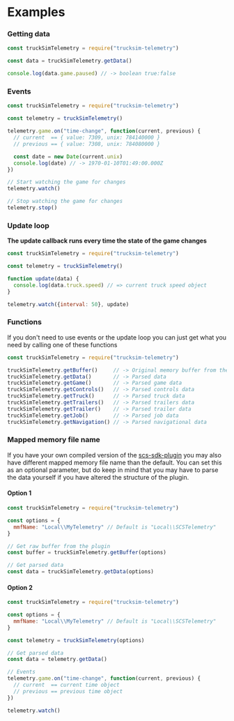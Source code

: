 # Examples

### Getting data
```javascript
const truckSimTelemetry = require("trucksim-telemetry")

const data = truckSimTelemetry.getData()

console.log(data.game.paused) // -> boolean true:false
```

### Events
```javascript
const truckSimTelemetry = require("trucksim-telemetry")

const telemetry = truckSimTelemetry()

telemetry.game.on("time-change", function(current, previous) {
  // current  == { value: 7309, unix: 784140000 }
  // previous == { value: 7308, unix: 784080000 }

  const date = new Date(current.unix) 
  console.log(date) // -> 1970-01-10T01:49:00.000Z
})

// Start watching the game for changes
telemetry.watch()

// Stop watching the game for changes
telemetry.stop()
```

### Update loop
**The update callback runs every time the state of the game changes**

```javascript
const truckSimTelemetry = require("trucksim-telemetry")

const telemetry = truckSimTelemetry()

function update(data) {
  console.log(data.truck.speed) // => current truck speed object
}

telemetry.watch({interval: 50}, update)
```

### Functions
If you don't need to use events or the update loop you can just get what you need by calling one of these functions
```javascript
const truckSimTelemetry = require("trucksim-telemetry")

truckSimTelemetry.getBuffer()     // -> Original memory buffer from the plugin
truckSimTelemetry.getData()       // -> Parsed data
truckSimTelemetry.getGame()       // -> Parsed game data
truckSimTelemetry.getControls()   // -> Parsed controls data
truckSimTelemetry.getTruck()      // -> Parsed truck data
truckSimTelemetry.getTrailers()   // -> Parsed trailers data
truckSimTelemetry.getTrailer()    // -> Parsed trailer data
truckSimTelemetry.getJob()        // -> Parsed job data
truckSimTelemetry.getNavigation() // -> Parsed navigational data
```

### Mapped memory file name
If you have your own compiled version of the [scs-sdk-plugin](https://github.com/RenCloud/scs-sdk-plugin) you may also have different mapped memory file name than the default.
You can set this as an optional parameter, but do keep in mind that you may have to parse the data yourself if you have altered the structure of the plugin.

#### Option 1
```javascript
const truckSimTelemetry = require("trucksim-telemetry")

const options = {
  mmfName: "Local\\MyTelemetry" // Default is "Local\\SCSTelemetry"
}

// Get raw buffer from the plugin
const buffer = truckSimTelemetry.getBuffer(options)

// Get parsed data
const data = truckSimTelemetry.getData(options)
```

#### Option 2
```javascript
const truckSimTelemetry = require("trucksim-telemetry")

const options = {
  mmfName: "Local\\MyTelemetry" // Default is "Local\\SCSTelemetry"
}

const telemetry = truckSimTelemetry(options)

// Get parsed data
const data = telemetry.getData()

// Events
telemetry.game.on("time-change", function(current, previous) {
  // current  == current time object
  // previous == previous time object
})

telemetry.watch()
```